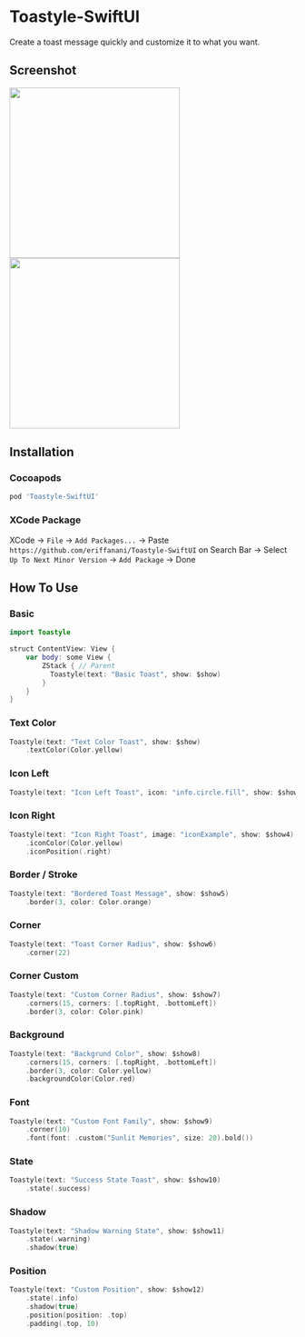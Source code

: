 # Toastyle-SwiftUI
Create a toast message quickly and customize it to what you want.

## Screenshot
<img src="https://github.com/eriffanani/Toastyle-SwiftUI/assets/26743731/0def5943-d7f3-4298-84f5-c01d7e483e27" width="300"/> <img src="https://github.com/eriffanani/Toastyle-SwiftUI/assets/26743731/c177e970-f7dc-4d44-88ba-c0a015724d91" width="300"/>

## Installation
### Cocoapods
```ruby
pod 'Toastyle-SwiftUI'
```

### XCode Package
XCode -> `File` -> `Add Packages...` -> Paste `https://github.com/eriffanani/Toastyle-SwiftUI` on Search Bar -> Select `Up To Next Minor Version` -> `Add Package` -> Done 

## How To Use

### Basic
```kotlin
import Toastyle

struct ContentView: View {
    var body: some View {
        ZStack { // Parent
          Toastyle(text: "Basic Toast", show: $show)
        }
    }
}
```

### Text Color
```swift
Toastyle(text: "Text Color Toast", show: $show)
    .textColor(Color.yellow)
```

### Icon Left
```swift
Toastyle(text: "Icon Left Toast", icon: "info.circle.fill", show: $show)
```

### Icon Right
```swift
Toastyle(text: "Icon Right Toast", image: "iconExample", show: $show4)
    .iconColor(Color.yellow)
    .iconPosition(.right)
```

### Border / Stroke
```swift
Toastyle(text: "Bordered Toast Message", show: $show5)
    .border(3, color: Color.orange)
```

### Corner
```swift
Toastyle(text: "Toast Corner Radius", show: $show6)
    .corner(22)
```

### Corner Custom
```swift
Toastyle(text: "Custom Corner Radius", show: $show7)
    .corners(15, corners: [.topRight, .bottomLeft])
    .border(3, color: Color.pink)
```

### Background
```swift
Toastyle(text: "Backgrund Color", show: $show8)
    .corners(15, corners: [.topRight, .bottomLeft])
    .border(3, color: Color.yellow)
    .backgroundColor(Color.red)
```

### Font
```swift
Toastyle(text: "Custom Font Family", show: $show9)
    .corner(10)
    .font(font: .custom("Sunlit Memories", size: 20).bold())
```

### State
```swift
Toastyle(text: "Success State Toast", show: $show10)
    .state(.success)
```

### Shadow
```swift
Toastyle(text: "Shadow Warning State", show: $show11)
    .state(.warning)
    .shadow(true)
```

### Position
```swift
Toastyle(text: "Custom Position", show: $show12)
    .state(.info)
    .shadow(true)
    .position(position: .top)
    .padding(.top, 10)
```

